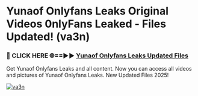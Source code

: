 # Yunaof Onlyfans Leaks Original Videos 0nlyFans Leaked - Files Updated! (va3n)

<h3>🔴 CLICK HERE 🌐==►► <a href="https://tinyurl.com/2jnfzry5" rel="nofollow">Yunaof Onlyfans Leaks Updated Files</a></h3>

Get Yunaof Onlyfans Leaks and all content. Now you can access all videos and pictures of Yunaof Onlyfans Leaks. New Updated Files 2025!

[![va3n](https://i.imgur.com/GyGTBgg.gif)](https://tinyurl.com/2jnfzry5)
